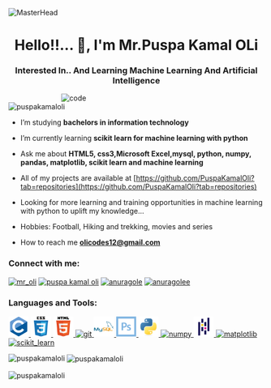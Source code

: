 ![MasterHead](https://www.softwareone.com/-/media/global/social-media-and-blog/hero/implementing-artificial-intelligence-part-1-hero.jpg?rev=56ebf75efd06466786861433a1cae008&sc_lang=en-be&hash=705D747C1F39E295D2BFB19901067B5B)
<h1 align="center">Hello!!... 👋, I'm Mr.Puspa Kamal OLi</h1>
<h3 align="center">
  Interested In.. And Learning Machine Learning And Artificial Intelligence
</h3>
<img
  align="right"
  src="https://camo.githubusercontent.com/5ddf73ad3a205111cf8c686f687fc216c2946a75005718c8da5b837ad9de78c9/68747470733a2f2f7468756d62732e6766796361742e636f6d2f4576696c4e657874446576696c666973682d736d616c6c2e676966"
  alt="code"
  width="400"
/>

<p align="left">
  <img
    src="https://komarev.com/ghpvc/?username=puspakamaloli&label=Profile%20views&color=0e75b6&style=flat"
    alt="puspakamaloli"
  />
</p>

- I’m studying **bachelors in information technology** 
- I’m currently learning
**scikit learn for machine learning with python** 
- Ask me about **HTML5, css3,Microsoft Excel,mysql, python, numpy, pandas, matplotlib, scikit learn and machine learning**
- All of my projects are available at [https://github.com/PuspaKamalOli?tab=repositories](https://github.com/PuspaKamalOli?tab=repositories)

- Looking for more learning and training opportunities in machine learning with
python to uplift my knowledge... 
- Hobbies: Football, Hiking and trekking,
movies and series 
- How to reach me **olicodes12@gmail.com**

<h3 align="left">Connect with me:</h3>
<p align="left">
  <a href="https://twitter.com/mr_oli12" target="blank"
    ><img
      align="center"
      src="https://raw.githubusercontent.com/rahuldkjain/github-profile-readme-generator/master/src/images/icons/Social/twitter.svg"
      alt="mr_oli"
      height="30"
      width="40"
  /></a>
  <a
    href="https://www.linkedin.com/in/puspa-kamal-oli-a7a0b9227/?lipi=urn%3Ali%3Apage%3Ad_flagship3_feed%3BKz8r5CJrQt%2BE%2FlgSMPL0Fw%3D%3D"
    target="blank"
    ><img
      align="center"
      src="https://raw.githubusercontent.com/rahuldkjain/github-profile-readme-generator/master/src/images/icons/Social/linked-in-alt.svg"
      alt="puspa kamal oli"
      height="30"
      width="40"
  /></a>
  <a
    href="https://www.facebook.com/profile.php?id=100055777807875"
    target="blank"
    ><img
      align="center"
      src="https://raw.githubusercontent.com/rahuldkjain/github-profile-readme-generator/master/src/images/icons/Social/facebook.svg"
      alt="anuragole"
      height="30"
      width="40"
  /></a>
  <a href="https://instagram.com/anuragolee" target="blank"
    ><img
      align="center"
      src="https://raw.githubusercontent.com/rahuldkjain/github-profile-readme-generator/master/src/images/icons/Social/instagram.svg"
      alt="anuragolee"
      height="30"
      width="40"
  /></a>
</p>

<h3 align="left">Languages and Tools:</h3>
<p align="left">
  <a href="https://www.cprogramming.com/" target="_blank" rel="noreferrer">
    <img
      src="https://raw.githubusercontent.com/devicons/devicon/master/icons/c/c-original.svg"
      alt="c"
      width="40"
      height="40"
    />
  </a>
  <a href="https://www.w3schools.com/css/" target="_blank" rel="noreferrer">
    <img
      src="https://raw.githubusercontent.com/devicons/devicon/master/icons/css3/css3-original-wordmark.svg"
      alt="css3"
      width="40"
      height="40"
    />
  </a>
  <a href="https://www.w3.org/html/" target="_blank" rel="noreferrer">
    <img
      src="https://raw.githubusercontent.com/devicons/devicon/master/icons/html5/html5-original-wordmark.svg"
      alt="html5"
      width="40"
      height="40"
    />
  </a>
  <a href="https://git-scm.com" target="_blank" rel="noreferrer">
    <img
      src="https://upload.wikimedia.org/wikipedia/commons/thumb/e/e0/Git-logo.svg/1024px-Git-logo.svg.png"
      alt="git"
      width="40"
      height="40"
    />
  </a>
  <a href="https://www.mysql.com/" target="_blank" rel="noreferrer">
    <img
      src="https://raw.githubusercontent.com/devicons/devicon/master/icons/mysql/mysql-original-wordmark.svg"
      alt="mysql"
      width="40"
      height="40"
    />
  </a>

  <a href="https://www.photoshop.com/en" target="_blank" rel="noreferrer">
    <img
      src="https://raw.githubusercontent.com/devicons/devicon/master/icons/photoshop/photoshop-line.svg"
      alt="photoshop"
      width="40"
      height="40"
    />
  </a>
  <a href="https://www.python.org" target="_blank" rel="noreferrer">
    <img
      src="https://raw.githubusercontent.com/devicons/devicon/master/icons/python/python-original.svg"
      alt="python"
      width="40"
      height="40"
    />
  </a>
  <a href="https://numpy.org" target="_blank" rel="noreferrer">
    <img
      src="https://upload.wikimedia.org/wikipedia/commons/thumb/3/31/NumPy_logo_2020.svg/2560px-NumPy_logo_2020.svg.png"
      alt="numpy"
      width="40"
      height="40"
    />
  </a>
  <a href="https://pandas.pydata.org/" target="_blank" rel="noreferrer">
    <img
      src="https://raw.githubusercontent.com/devicons/devicon/2ae2a900d2f041da66e950e4d48052658d850630/icons/pandas/pandas-original.svg"
      alt="pandas"
      width="40"
      height="40"
    />
  </a>

  <a href="https://matplotlib.org" target="_blank" rel="noreferrer">
    <img
      src="https://miro.medium.com/max/805/1*aUSZsGFCMPNYCkQygs4aGQ.jpeg"
      alt="matplotlib"
      width="40"
      height="40"
    />
  </a>

  <a href="https://scikit-learn.org/" target="_blank" rel="noreferrer">
    <img
      src="https://upload.wikimedia.org/wikipedia/commons/0/05/Scikit_learn_logo_small.svg"
      alt="scikit_learn"
      width="40"
      height="40"
    />
  </a>
</p>

<p>
  <img
    align="left"
    src="https://github-readme-stats.vercel.app/api/top-langs?username=puspakamaloli&show_icons=true&locale=en&layout=compact"
    alt="puspakamaloli"
  />
</p>

<p>
  &nbsp;<img
    align="center"
    src="https://github-readme-stats.vercel.app/api?username=puspakamaloli&show_icons=true&locale=en"
    alt="puspakamaloli"
  />
</p>

<p>
  <img
    align="center"
    src="https://github-readme-streak-stats.herokuapp.com/?user=puspakamaloli&"
    alt="puspakamaloli"
  />
</p>
